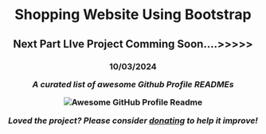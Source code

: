 <h1 align="center">Shopping Website Using Bootstrap
  <h2 align="center">Next Part LIve Project Comming Soon....>>>>>
      <h3 align="center">10/03/2024


<i>A curated list of awesome Github Profile READMEs</i>


<img alt="Awesome GitHub Profile Readme" src=""> </img>

<i>Loved the project? Please consider [donating]() to help it improve!</i>

</div>
